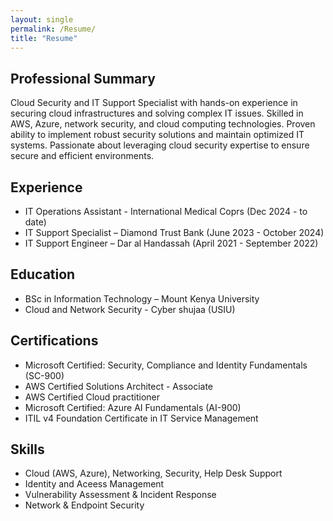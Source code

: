 ```yaml
---
layout: single
permalink: /Resume/
title: "Resume"
---
```


## Professional Summary

   Cloud Security and IT Support Specialist with hands-on experience in securing cloud 
infrastructures and solving complex IT issues. Skilled in AWS, Azure, network security, 
and cloud computing technologies. Proven ability to implement robust security solutions 
and maintain optimized IT systems. Passionate about leveraging cloud security expertise 
to ensure secure and efficient environments. 

## Experience
-  IT Operations Assistant - International Medical Coprs (Dec 2024 - to date)
-  IT Support Specialist – Diamond Trust Bank (June 2023 - October 2024)
-  IT Support Engineer – Dar al Handassah (April 2021 - September 2022)

## Education

- BSc in Information Technology – Mount Kenya University  
- Cloud and Network Security - Cyber shujaa (USIU)

## Certifications

- Microsoft Certified: Security, Compliance and Identity Fundamentals (SC-900)
- AWS Certified Solutions Architect - Associate
- AWS Certified Cloud practitioner
- Microsoft Certified: Azure AI Fundamentals (AI-900)
- ITIL v4 Foundation Certificate in IT Service Management

## Skills

- Cloud (AWS, Azure), Networking, Security, Help Desk Support
- Identity and Aceess Management
- Vulnerability Assessment & Incident Response
- Network & Endpoint Security
